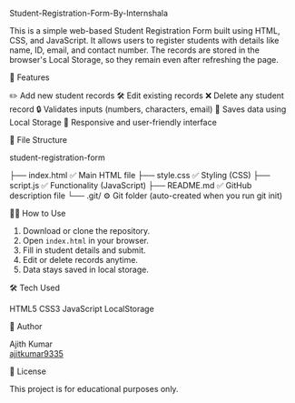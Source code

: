 Student-Registration-Form-By-Internshala

This is a simple web-based Student Registration Form built using HTML, CSS, and JavaScript. It allows users to register students with details like name, ID, email, and contact number. The records are stored in the browser's Local Storage, so they remain even after refreshing the page.

🚀 Features

✏️ Add new student records
🛠️ Edit existing records
❌ Delete any student record
🔒 Validates inputs (numbers, characters, email)
💾 Saves data using Local Storage
📱 Responsive and user-friendly interface

📂 File Structure

student-registration-form

├── index.html          ✅ Main HTML file
├── style.css           ✅ Styling (CSS)
├── script.js           ✅ Functionality (JavaScript)
├── README.md           ✅ GitHub description file
└── .git/               ⚙️ Git folder (auto-created when you run git init)

🧑‍💻 How to Use

1. Download or clone the repository.
2. Open `index.html` in your browser.
3. Fill in student details and submit.
4. Edit or delete records anytime.
5. Data stays saved in local storage.

🛠️ Tech Used

HTML5
CSS3
JavaScript
LocalStorage

📢 Author

Ajith Kumar  
[ajitkumar9335](https://github.com/ajitkumar9335)  

📄 License

This project is for educational purposes only.
